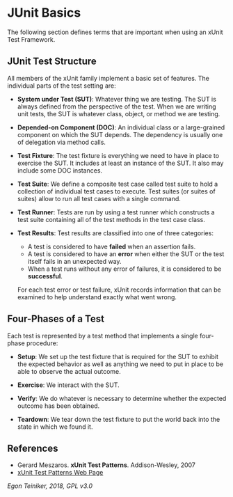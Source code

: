 # JUnit Basics

The following section defines terms that are important when using an 
xUnit Test Framework.

## JUnit Test Structure

All members of the xUnit family implement a basic set of features.
The individual parts of the test setting are:

* **System under Test (SUT)**: Whatever thing we are testing. The SUT is 
always defined from the perspective of the test. When we are writing unit 
tests, the SUT is whatever class, object, or method we are testing.

* **Depended-on Component (DOC)**: An individual class or a large-grained 
component on which the SUT depends. The dependency is usually one of 
delegation via method calls.

* **Test Fixture**: The test fixture is everything we need to have in place 
to exercise the SUT. It includes at least an instance of the SUT. 
It also may include some DOC instances.

* **Test Suite**: We define a composite test case called test suite to hold 
a collection of individual test cases to execute. Test suites (or suites of 
suites) allow to run all test cases with a single command.

* **Test Runner**: Tests are run by using a test runner which 
constructs a test suite containing all of the test methods in the test case 
class.

* **Test Results**: Test results are classified into one of three categories:
    * A test is considered to have **failed** when an assertion fails.
    * A test is considered to have an **error** when either the SUT or the 
    test itself fails in an unexpected way.
    * When a test runs without any error of failures, it is considered to be 
    **successful**.
    
	For each test error or test failure, xUnit records information that can be examined to help understand exactly what went wrong.


## Four-Phases of a Test

Each test is represented by a test method that implements a single 
four-phase procedure:
* **Setup**: We set up the test fixture that is required for the SUT to exhibit the expected behavior as well as anything we need to put in place to be able to observe the actual outcome.

* **Exercise**: We interact with the SUT.

* **Verify**: We do whatever is necessary to determine whether the expected 
outcome has been obtained.

* **Teardown**: We tear down the test fixture to put the world back into the 
state in which we found it.


## References

* Gerard Meszaros. **xUnit Test Patterns**. Addison-Wesley, 2007 
* [xUnit Test Patterns Web Page](http://xunitpatterns.com/)

*Egon Teiniker, 2018, GPL v3.0*
